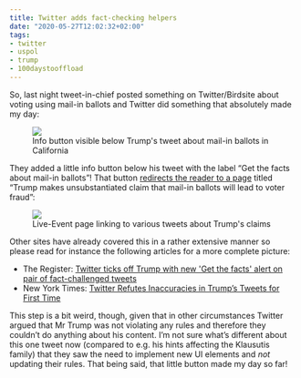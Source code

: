 ```yaml
---
title: Twitter adds fact-checking helpers
date: "2020-05-27T12:02:32+02:00"
tags:
- twitter
- uspol
- trump
- 100daystooffload
---
```


So, last night tweet-in-chief posted something on Twitter/Birdsite about voting using mail-in ballots and Twitter did something that absolutely made my day:

<figure><img src="/media/2020/Screenshot%202020-05-27%20at%2011.13.58.png"><figcaption>Info button visible below Trump's tweet about mail-in ballots in California</figcaption></figure>

They added a little info button below his tweet with the label “Get the facts about mail-in ballots”! That button [redirects the reader to a page](https://twitter.com/i/events/1265330601034256384) titled “Trump makes unsubstantiated claim that mail-in ballots will lead to voter fraud”:

<figure><img src="/media/2020/Screenshot%202020-05-27%20at%2011.14.10.png"><figcaption>Live-Event page linking to various tweets about Trump's claims</figcaption></figure>

Other sites have already covered this in a rather extensive manner so please read for instance the following articles for a more complete picture:

- The Register: [Twitter ticks off Trump with new 'Get the facts' alert on pair of fact-challenged tweets](https://www.theregister.co.uk/2020/05/27/twitter_fact_checks_trump_tweets/)
- New York Times: [Twitter Refutes Inaccuracies in Trump’s Tweets for First Time](https://www.nytimes.com/2020/05/26/technology/twitter-trump-mail-in-ballots.html?action=click&module=Top%20Stories&pgtype=Homepage)

This step is a bit weird, though, given that in other circumstances Twitter argued that Mr Trump was not violating any rules and therefore they couldn’t do anything about his content. I’m not sure what’s different about this one tweet now (compared to e.g. his hints affecting the Klausutis  family) that they saw the need to implement new UI elements and *not* updating their rules. That being said, that little button made my day so far!
